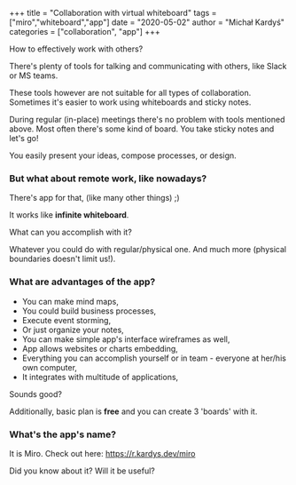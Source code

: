 +++
title = "Collaboration with virtual whiteboard"
tags = ["miro","whiteboard","app"]
date = "2020-05-02"
author = "Michał Kardyś"
categories = ["collaboration", "app"]
+++

How to effectively work with others? 

<!--more-->
There's plenty of tools for talking and communicating with others, like Slack or MS teams.

These tools however are not suitable for all types of collaboration. Sometimes it's easier to work using whiteboards and sticky notes.

During regular (in-place) meetings there's no problem with tools mentioned above. Most often there's some kind of board. You take sticky notes and let's go! 

You easily present your ideas, compose processes, or design.  

### But what about remote work, like nowadays?

There's app for that, (like many other things) ;)

It works like **infinite whiteboard**.

What can you accomplish with it? 

Whatever you could do with regular/physical one. And much more (physical boundaries doesn't limit us!).  

### What are advantages of the app?
* You can make mind maps, 
* You could build business processes, 
* Execute event storming,
* Or just organize your notes,
* You can make simple app's interface wireframes as well,
* App allows websites or charts embedding,
* Everything you can accomplish yourself or in team - everyone at her/his own computer,
* It integrates with multitude of applications,

Sounds good? 

Additionally, basic plan is **free** and you can create 3 'boards' with it.

### What's the app's name? 

It is Miro. Check out here: https://r.kardys.dev/miro

Did you know about it? Will it be useful?